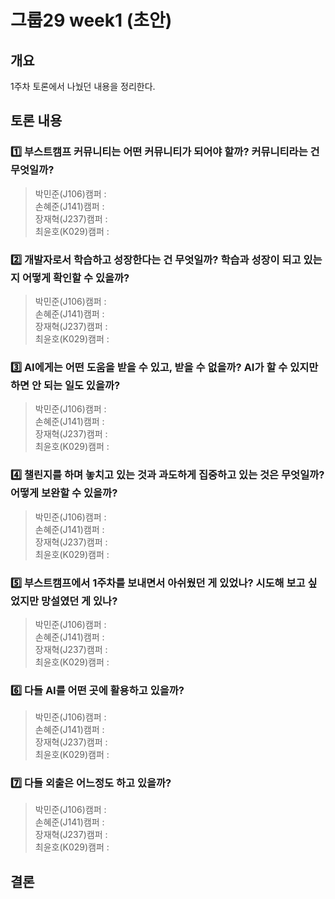 # 그룹29 week1 (초안)

## 개요
1주차 토론에서 나눴던 내용을 정리한다.

## 토론 내용
### 1️⃣ 부스트캠프 커뮤니티는 어떤 커뮤니티가 되어야 할까? 커뮤니티라는 건 무엇일까?
> 박민준(J106)캠퍼 :  
> 손혜준(J141)캠퍼 :  
> 장재혁(J237)캠퍼 :  
> 최윤호(K029)캠퍼 :  

### 2️⃣ 개발자로서 학습하고 성장한다는 건 무엇일까? 학습과 성장이 되고 있는지 어떻게 확인할 수 있을까?
> 박민준(J106)캠퍼 :  
> 손혜준(J141)캠퍼 :  
> 장재혁(J237)캠퍼 :  
> 최윤호(K029)캠퍼 :

### 3️⃣ AI에게는 어떤 도움을 받을 수 있고, 받을 수 없을까? AI가 할 수 있지만 하면 안 되는 일도 있을까? 
> 박민준(J106)캠퍼 :  
> 손혜준(J141)캠퍼 :  
> 장재혁(J237)캠퍼 :  
> 최윤호(K029)캠퍼 :

### 4️⃣ 챌린지를 하며 놓치고 있는 것과 과도하게 집중하고 있는 것은 무엇일까? 어떻게 보완할 수 있을까? 
> 박민준(J106)캠퍼 :  
> 손혜준(J141)캠퍼 :  
> 장재혁(J237)캠퍼 :  
> 최윤호(K029)캠퍼 :

### 5️⃣ 부스트캠프에서 1주차를 보내면서 아쉬웠던 게 있었나? 시도해 보고 싶었지만 망설였던 게 있나?
> 박민준(J106)캠퍼 :  
> 손혜준(J141)캠퍼 :  
> 장재혁(J237)캠퍼 :  
> 최윤호(K029)캠퍼 :

### 6️⃣ 다들 AI를 어떤 곳에 활용하고 있을까?
> 박민준(J106)캠퍼 :  
> 손혜준(J141)캠퍼 :  
> 장재혁(J237)캠퍼 :  
> 최윤호(K029)캠퍼 :

### 7️⃣ 다들 외출은 어느정도 하고 있을까?
> 박민준(J106)캠퍼 :  
> 손혜준(J141)캠퍼 :  
> 장재혁(J237)캠퍼 :  
> 최윤호(K029)캠퍼 :

## 결론
